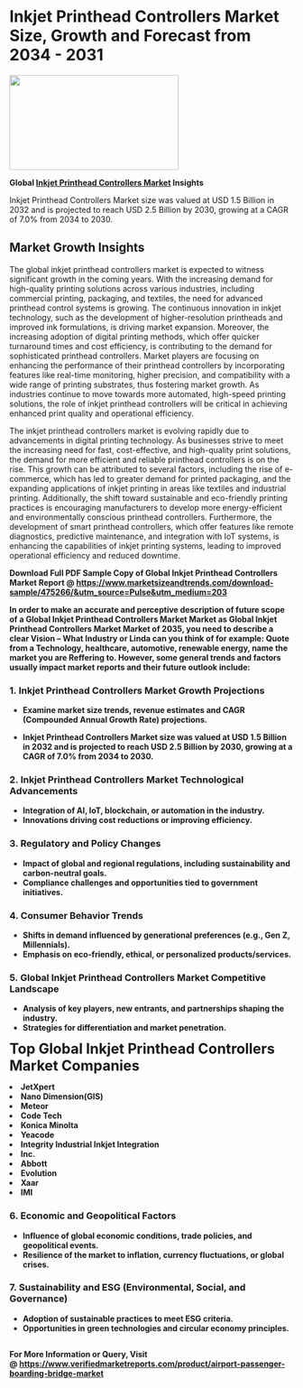 <H1>Inkjet Printhead Controllers Market Size, Growth and Forecast from 2034 - 2031</H1><img class="aligncenter size-medium wp-image-584254" src="https://thirdeyenews.in/wp-content/uploads/2034/09/Global-Market-Research-300x168.jpeg" alt="" width="300" height="168" /><p><strong>Global&nbsp;<a href="https://www.marketsizeandtrends.com/download-sample/475266/&amp;utm_source=Pulse&amp;utm_medium=203">Inkjet Printhead Controllers Market</a> Insights</strong></p><p>Inkjet Printhead Controllers Market size was valued at USD 1.5 Billion in 2032 and is projected to reach USD 2.5 Billion by 2030, growing at a CAGR of 7.0% from 2034 to 2030.</p><p><h2>Market Growth Insights</h2> <p>The global inkjet printhead controllers market is expected to witness significant growth in the coming years. With the increasing demand for high-quality printing solutions across various industries, including commercial printing, packaging, and textiles, the need for advanced printhead control systems is growing. The continuous innovation in inkjet technology, such as the development of higher-resolution printheads and improved ink formulations, is driving market expansion. Moreover, the increasing adoption of digital printing methods, which offer quicker turnaround times and cost efficiency, is contributing to the demand for sophisticated printhead controllers. Market players are focusing on enhancing the performance of their printhead controllers by incorporating features like real-time monitoring, higher precision, and compatibility with a wide range of printing substrates, thus fostering market growth. As industries continue to move towards more automated, high-speed printing solutions, the role of inkjet printhead controllers will be critical in achieving enhanced print quality and operational efficiency.</p> <p><strong></strong></p> <p>The inkjet printhead controllers market is evolving rapidly due to advancements in digital printing technology. As businesses strive to meet the increasing need for fast, cost-effective, and high-quality print solutions, the demand for more efficient and reliable printhead controllers is on the rise. This growth can be attributed to several factors, including the rise of e-commerce, which has led to greater demand for printed packaging, and the expanding applications of inkjet printing in areas like textiles and industrial printing. Additionally, the shift toward sustainable and eco-friendly printing practices is encouraging manufacturers to develop more energy-efficient and environmentally conscious printhead controllers. Furthermore, the development of smart printhead controllers, which offer features like remote diagnostics, predictive maintenance, and integration with IoT systems, is enhancing the capabilities of inkjet printing systems, leading to improved operational efficiency and reduced downtime.</p> <p><strong></p><p><span class=""><strong>Download Full PDF Sample Copy of Global Inkjet Printhead Controllers Market Report</strong> @ <a href="https://www.marketsizeandtrends.com/download-sample/475266/&amp;utm_source=Pulse&amp;utm_medium=203" target="_blank">https://www.marketsizeandtrends.com/download-sample/475266/&amp;utm_source=Pulse&amp;utm_medium=203</a></span></p><p>In order to make an accurate and perceptive description of future scope of a Global&nbsp;Inkjet Printhead Controllers Market Market as Global&nbsp;Inkjet Printhead Controllers Market Market of 2035, you need to describe a clear Vision &ndash; What Industry or Linda can you think of for example: Quote from a Technology, healthcare, automotive, renewable energy, name the market you are Reffering to. However, some general trends and factors usually impact market reports and their future outlook include:</p><h3>1.&nbsp;<strong>Inkjet Printhead Controllers Market Growth Projections</strong></h3><ul><li>Examine market size trends, revenue estimates and CAGR (Compounded Annual Growth Rate) projections.</li><li><p>Inkjet Printhead Controllers Market size was valued at USD 1.5 Billion in 2032 and is projected to reach USD 2.5 Billion by 2030, growing at a CAGR of 7.0% from 2034 to 2030.</p></li></ul><h3>2.&nbsp;<strong>Inkjet Printhead Controllers Market Technological Advancements</strong></h3><ul><li>Integration of AI, IoT, blockchain, or automation in the industry.</li><li>Innovations driving cost reductions or improving efficiency.</li></ul><h3>3.&nbsp;<strong>Regulatory and Policy Changes</strong></h3><ul><li>Impact of global and regional regulations, including sustainability and carbon-neutral goals.</li><li>Compliance challenges and opportunities tied to government initiatives.</li></ul><h3>4.&nbsp;<strong>Consumer Behavior Trends</strong></h3><ul><li>Shifts in demand influenced by generational preferences (e.g., Gen Z, Millennials).</li><li>Emphasis on eco-friendly, ethical, or personalized products/services.</li></ul><h3>5.&nbsp;<strong>Global Inkjet Printhead Controllers Market Competitive Landscape</strong></h3><ul><li>Analysis of key players, new entrants, and partnerships shaping the industry.</li><li>Strategies for differentiation and market penetration.</li></ul><p data-pm-slice="1 1 []"><span style="color: inherit; font-family: inherit; font-size: 25px;">Top Global Inkjet Printhead Controllers Market Companies</span></p><div class="" data-test-id=""><p><li>JetXpert</li><li> Nano Dimension(GIS)</li><li> Meteor</li><li> Code Tech</li><li> Konica Minolta</li><li> Yeacode</li><li> Integrity Industrial Inkjet Integration</li><li> Inc.</li><li> Abbott</li><li> Evolution</li><li> Xaar</li><li> IMI</li></p></div><h3>6.&nbsp;<strong>Economic and Geopolitical Factors</strong></h3><ul><li>Influence of global economic conditions, trade policies, and geopolitical events.</li><li>Resilience of the market to inflation, currency fluctuations, or global crises.</li></ul><h3>7.&nbsp;<strong>Sustainability and ESG (Environmental, Social, and Governance)</strong></h3><ul><li>Adoption of sustainable practices to meet ESG criteria.</li><li>Opportunities in green technologies and circular economy principles.</li></ul><h2><strong style="font-size: 14px;">For More Information or Query, Visit @&nbsp;</strong><a style="background-color: #ffffff; font-size: 14px;" href="https://www.marketsizeandtrends.com/report/inkjet-printhead-controllers-market/" target="_blank">https://www.verifiedmarketreports.com/product/airport-passenger-boarding-bridge-market</a></h2>
